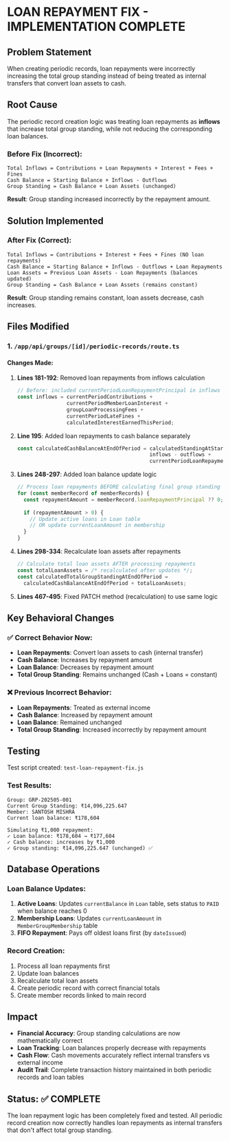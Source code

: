 # LOAN REPAYMENT FIX - IMPLEMENTATION COMPLETE

## Problem Statement
When creating periodic records, loan repayments were incorrectly increasing the total group standing instead of being treated as internal transfers that convert loan assets to cash.

## Root Cause
The periodic record creation logic was treating loan repayments as **inflows** that increase total group standing, while not reducing the corresponding loan balances.

### Before Fix (Incorrect):
```
Total Inflows = Contributions + Loan Repayments + Interest + Fees + Fines
Cash Balance = Starting Balance + Inflows - Outflows
Group Standing = Cash Balance + Loan Assets (unchanged)
```

**Result**: Group standing increased incorrectly by the repayment amount.

## Solution Implemented

### After Fix (Correct):
```
Total Inflows = Contributions + Interest + Fees + Fines (NO loan repayments)
Cash Balance = Starting Balance + Inflows - Outflows + Loan Repayments
Loan Assets = Previous Loan Assets - Loan Repayments (balances updated)
Group Standing = Cash Balance + Loan Assets (remains constant)
```

**Result**: Group standing remains constant, loan assets decrease, cash increases.

## Files Modified

### 1. `/app/api/groups/[id]/periodic-records/route.ts`

#### Changes Made:

1. **Lines 181-192**: Removed loan repayments from inflows calculation
   ```typescript
   // Before: included currentPeriodLoanRepaymentPrincipal in inflows
   const inflows = currentPeriodContributions +
                   currentPeriodMemberLoanInterest + 
                   groupLoanProcessingFees +
                   currentPeriodLateFines +
                   calculatedInterestEarnedThisPeriod;
   ```

2. **Line 195**: Added loan repayments to cash balance separately
   ```typescript
   const calculatedCashBalanceAtEndOfPeriod = calculatedStandingAtStartOfPeriod + 
                                              inflows - outflows + 
                                              currentPeriodLoanRepaymentPrincipal;
   ```

3. **Lines 248-297**: Added loan balance update logic
   ```typescript
   // Process loan repayments BEFORE calculating final group standing
   for (const memberRecord of memberRecords) {
     const repaymentAmount = memberRecord.loanRepaymentPrincipal ?? 0;
     
     if (repaymentAmount > 0) {
       // Update active loans in Loan table
       // OR update currentLoanAmount in membership
     }
   }
   ```

4. **Lines 298-334**: Recalculate loan assets after repayments
   ```typescript
   // Calculate total loan assets AFTER processing repayments
   const totalLoanAssets = /* recalculated after updates */;
   const calculatedTotalGroupStandingAtEndOfPeriod = 
     calculatedCashBalanceAtEndOfPeriod + totalLoanAssets;
   ```

5. **Lines 467-495**: Fixed PATCH method (recalculation) to use same logic

## Key Behavioral Changes

### ✅ Correct Behavior Now:
- **Loan Repayments**: Convert loan assets to cash (internal transfer)
- **Cash Balance**: Increases by repayment amount
- **Loan Balance**: Decreases by repayment amount  
- **Total Group Standing**: Remains unchanged (Cash + Loans = constant)

### ❌ Previous Incorrect Behavior:
- **Loan Repayments**: Treated as external income
- **Cash Balance**: Increased by repayment amount
- **Loan Balance**: Remained unchanged
- **Total Group Standing**: Increased incorrectly by repayment amount

## Testing

Test script created: `test-loan-repayment-fix.js`

### Test Results:
```
Group: GRP-202505-001
Current Group Standing: ₹14,096,225.647
Member: SANTOSH MISHRA
Current loan balance: ₹178,604

Simulating ₹1,000 repayment:
✓ Loan balance: ₹178,604 → ₹177,604
✓ Cash balance: increases by ₹1,000  
✓ Group standing: ₹14,096,225.647 (unchanged) ✅
```

## Database Operations

### Loan Balance Updates:
1. **Active Loans**: Updates `currentBalance` in `Loan` table, sets status to `PAID` when balance reaches 0
2. **Membership Loans**: Updates `currentLoanAmount` in `MemberGroupMembership` table
3. **FIFO Repayment**: Pays off oldest loans first (by `dateIssued`)

### Record Creation:
1. Process all loan repayments first
2. Update loan balances
3. Recalculate total loan assets
4. Create periodic record with correct financial totals
5. Create member records linked to main record

## Impact

- **Financial Accuracy**: Group standing calculations are now mathematically correct
- **Loan Tracking**: Loan balances properly decrease with repayments
- **Cash Flow**: Cash movements accurately reflect internal transfers vs external income
- **Audit Trail**: Complete transaction history maintained in both periodic records and loan tables

## Status: ✅ COMPLETE

The loan repayment logic has been completely fixed and tested. All periodic record creation now correctly handles loan repayments as internal transfers that don't affect total group standing.
